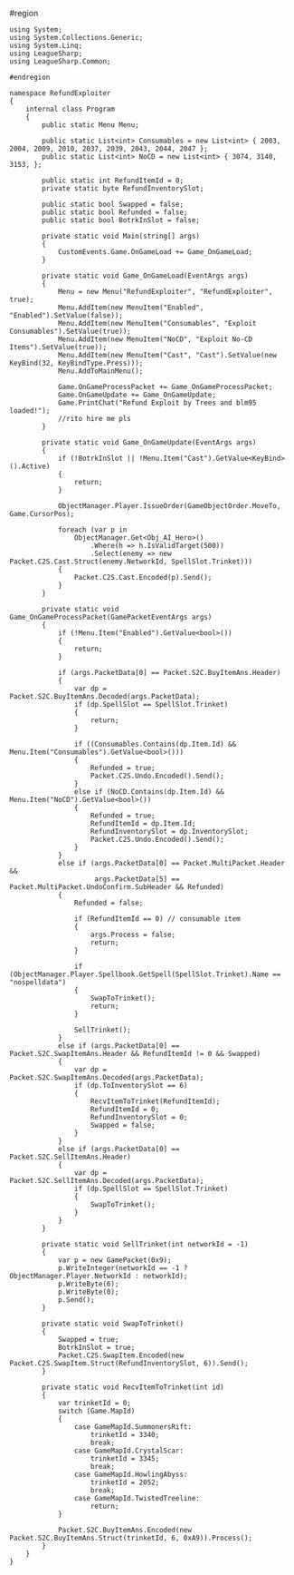 #region
     
    using System;
    using System.Collections.Generic;
    using System.Linq;
    using LeagueSharp;
    using LeagueSharp.Common;
     
    #endregion
     
    namespace RefundExploiter
    {
        internal class Program
        {
            public static Menu Menu;
     
            public static List<int> Consumables = new List<int> { 2003, 2004, 2009, 2010, 2037, 2039, 2043, 2044, 2047 };
            public static List<int> NoCD = new List<int> { 3074, 3140, 3153, };
     
            public static int RefundItemId = 0;
            private static byte RefundInventorySlot;
     
            public static bool Swapped = false;
            public static bool Refunded = false;
            public static bool BotrkInSlot = false;
     
            private static void Main(string[] args)
            {
                CustomEvents.Game.OnGameLoad += Game_OnGameLoad;
            }
     
            private static void Game_OnGameLoad(EventArgs args)
            {
                Menu = new Menu("RefundExploiter", "RefundExploiter", true);
                Menu.AddItem(new MenuItem("Enabled", "Enabled").SetValue(false));
                Menu.AddItem(new MenuItem("Consumables", "Exploit Consumables").SetValue(true));
                Menu.AddItem(new MenuItem("NoCD", "Exploit No-CD Items").SetValue(true));
                Menu.AddItem(new MenuItem("Cast", "Cast").SetValue(new KeyBind(32, KeyBindType.Press)));
                Menu.AddToMainMenu();
     
                Game.OnGameProcessPacket += Game_OnGameProcessPacket;
                Game.OnGameUpdate += Game_OnGameUpdate;
                Game.PrintChat("Refund Exploit by Trees and blm95 loaded!");
                //rito hire me pls
            }
     
            private static void Game_OnGameUpdate(EventArgs args)
            {
                if (!BotrkInSlot || !Menu.Item("Cast").GetValue<KeyBind>().Active)
                {
                    return;
                }
     
                ObjectManager.Player.IssueOrder(GameObjectOrder.MoveTo, Game.CursorPos);
     
                foreach (var p in
                    ObjectManager.Get<Obj_AI_Hero>()
                        .Where(h => h.IsValidTarget(500))
                        .Select(enemy => new Packet.C2S.Cast.Struct(enemy.NetworkId, SpellSlot.Trinket)))
                {
                    Packet.C2S.Cast.Encoded(p).Send();
                }
            }
     
            private static void Game_OnGameProcessPacket(GamePacketEventArgs args)
            {
                if (!Menu.Item("Enabled").GetValue<bool>())
                {
                    return;
                }
     
                if (args.PacketData[0] == Packet.S2C.BuyItemAns.Header)
                {
                    var dp = Packet.S2C.BuyItemAns.Decoded(args.PacketData);
                    if (dp.SpellSlot == SpellSlot.Trinket)
                    {
                        return;
                    }
     
                    if ((Consumables.Contains(dp.Item.Id) && Menu.Item("Consumables").GetValue<bool>()))
                    {
                        Refunded = true;
                        Packet.C2S.Undo.Encoded().Send();
                    }
                    else if (NoCD.Contains(dp.Item.Id) && Menu.Item("NoCD").GetValue<bool>())
                    {
                        Refunded = true;
                        RefundItemId = dp.Item.Id;
                        RefundInventorySlot = dp.InventorySlot;
                        Packet.C2S.Undo.Encoded().Send();
                    }
                }
                else if (args.PacketData[0] == Packet.MultiPacket.Header &&
                         args.PacketData[5] == Packet.MultiPacket.UndoConfirm.SubHeader && Refunded)
                {
                    Refunded = false;
     
                    if (RefundItemId == 0) // consumable item
                    {
                        args.Process = false;
                        return;
                    }
     
                    if (ObjectManager.Player.Spellbook.GetSpell(SpellSlot.Trinket).Name == "nospelldata")
                    {
                        SwapToTrinket();
                        return;
                    }
     
                    SellTrinket();
                }
                else if (args.PacketData[0] == Packet.S2C.SwapItemAns.Header && RefundItemId != 0 && Swapped)
                {
                    var dp = Packet.S2C.SwapItemAns.Decoded(args.PacketData);
                    if (dp.ToInventorySlot == 6)
                    {
                        RecvItemToTrinket(RefundItemId);
                        RefundItemId = 0;
                        RefundInventorySlot = 0;
                        Swapped = false;
                    }
                }
                else if (args.PacketData[0] == Packet.S2C.SellItemAns.Header)
                {
                    var dp = Packet.S2C.SellItemAns.Decoded(args.PacketData);
                    if (dp.SpellSlot == SpellSlot.Trinket)
                    {
                        SwapToTrinket();
                    }
                }
            }
     
            private static void SellTrinket(int networkId = -1)
            {
                var p = new GamePacket(0x9);
                p.WriteInteger(networkId == -1 ? ObjectManager.Player.NetworkId : networkId);
                p.WriteByte(6);
                p.WriteByte(0);
                p.Send();
            }
     
            private static void SwapToTrinket()
            {
                Swapped = true;
                BotrkInSlot = true;
                Packet.C2S.SwapItem.Encoded(new Packet.C2S.SwapItem.Struct(RefundInventorySlot, 6)).Send();
            }
     
            private static void RecvItemToTrinket(int id)
            {
                var trinketId = 0;
                switch (Game.MapId)
                {
                    case GameMapId.SummonersRift:
                        trinketId = 3340;
                        break;
                    case GameMapId.CrystalScar:
                        trinketId = 3345;
                        break;
                    case GameMapId.HowlingAbyss:
                        trinketId = 2052;
                        break;
                    case GameMapId.TwistedTreeline:
                        return;
                }
     
                Packet.S2C.BuyItemAns.Encoded(new Packet.S2C.BuyItemAns.Struct(trinketId, 6, 0xA9)).Process();
            }
        }
    }
